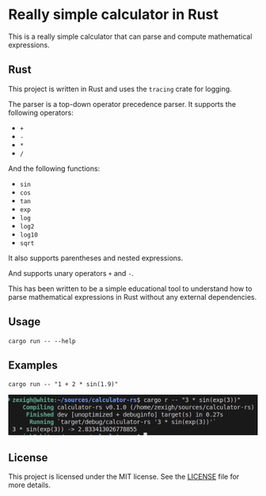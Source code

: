 # Really simple calculator in Rust

This is a really simple calculator that can parse and compute mathematical expressions.

## Rust 

This project is written in Rust and uses the `tracing` crate for logging.

The parser is a top-down operator precedence parser. It supports the following operators:

- `+`
- `-`
- `*`
- `/`

And the following functions:

- `sin`
- `cos`
- `tan`
- `exp`
- `log`
- `log2`
- `log10`
- `sqrt`

It also supports parentheses and nested expressions.

And supports unary operators `+` and `-`.

This has been written to be a simple educational tool to understand how to parse mathematical expressions in Rust without any external dependencies.

## Usage

```
cargo run -- --help
```

## Examples

```
cargo run -- "1 + 2 * sin(1.9)"
```

![Screenshot](screenshot.png)

## License

This project is licensed under the MIT license. See the [LICENSE](LICENSE) file for more details.
